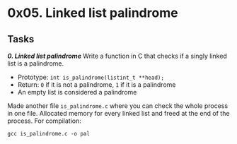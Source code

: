 # 0x05. Linked list palindrome

## Tasks

_**0. Linked list palindrome**_
Write a function in C that checks if a singly linked list is a palindrome.

- Prototype: `int is_palindrome(listint_t **head);`
- Return: `0` if it is not a palindrome, `1` if it is a palindrome
- An empty list is considered a palindrome


Made another file `is_palindrome.c` where you can check the whole process in one file. Allocated memory for every linked list and freed at the end of the process. For compilation:

`gcc is_palindrome.c -o pal`

